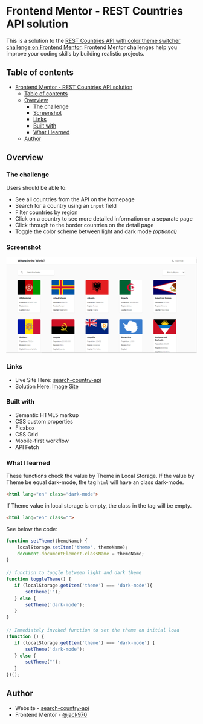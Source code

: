 # Frontend Mentor - REST Countries API solution

This is a solution to the [REST Countries API with color theme switcher challenge on Frontend Mentor](https://www.frontendmentor.io/challenges/rest-countries-api-with-color-theme-switcher-5cacc469fec04111f7b848ca). Frontend Mentor challenges help you improve your coding skills by building realistic projects. 

## Table of contents

- [Frontend Mentor - REST Countries API solution](#frontend-mentor---rest-countries-api-solution)
  - [Table of contents](#table-of-contents)
  - [Overview](#overview)
    - [The challenge](#the-challenge)
    - [Screenshot](#screenshot)
    - [Links](#links)
    - [Built with](#built-with)
    - [What I learned](#what-i-learned)
  - [Author](#author)

## Overview

### The challenge

Users should be able to:

- See all countries from the API on the homepage
- Search for a country using an `input` field
- Filter countries by region
- Click on a country to see more detailed information on a separate page
- Click through to the border countries on the detail page
- Toggle the color scheme between light and dark mode *(optional)*

### Screenshot

![Image Site](./thumbnail.png)

### Links

- Live Site Here: [search-country-api](https://search-country-api.netlify.app/index.html)
- Solution Here: [Image Site](https://prnt.sc/1s5525n)

### Built with

- Semantic HTML5 markup
- CSS custom properties
- Flexbox
- CSS Grid
- Mobile-first workflow
- API Fetch
### What I learned

These functions check the value by Theme in Local Storage. If the value by Theme be equal dark-mode, the tag ```html``` will have an class dark-mode.
```html
<html lang="en" class="dark-mode">
```
If Theme value in local storage is empty, the class in the tag will be empty.

```html
<html lang="en" class="">
```

See below the code:

```js
function setTheme(themeName) {
    localStorage.setItem('theme', themeName);
    document.documentElement.className = themeName;
}

// function to toggle between light and dark theme
function toggleTheme() {
   if (localStorage.getItem('theme') === 'dark-mode'){
       setTheme('');
   } else {
       setTheme('dark-mode');
   }
}

// Immediately invoked function to set the theme on initial load
(function () {
   if (localStorage.getItem('theme') === 'dark-mode') {
       setTheme('dark-mode');
   } else {
       setTheme("");
   }
})();
```
## Author

- Website - [search-country-api](https://search-country-api.netlify.app/index.html)
- Frontend Mentor - [@jack970](https://www.frontendmentor.io/profile/yourusername)
